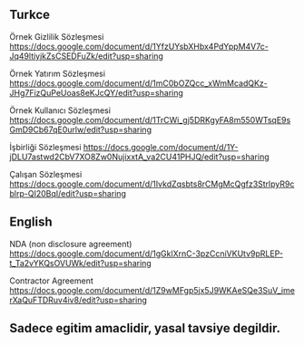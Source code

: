 ## Turkce

Örnek Gizlilik Sözleşmesi https://docs.google.com/document/d/1YfzUYsbXHbx4PdYppM4V7c-Jq49ltiyjkZsCSEDFuZk/edit?usp=sharing

Örnek Yatırım Sözleşmesi https://docs.google.com/document/d/1mC0bOZQcc_xWmMcadQKz-JHg7FizQuPeUoas8eKJcQY/edit?usp=sharing

Örnek Kullanıcı Sözleşmesi https://docs.google.com/document/d/1TrCWi_gj5DRKgyFA8m550WTsqE9sGmD9Cb67qE0urlw/edit?usp=sharing

İşbirliği Sözleşmesi https://docs.google.com/document/d/1Y-jDLU7astwd2CbV7XO8Zw0NujixxtA_va2CU41PHJQ/edit?usp=sharing

Çalışan Sözleşmesi https://docs.google.com/document/d/1IvkdZqsbts8rCMgMcQgfz3StrlpyR9cblrp-QI20BqI/edit?usp=sharing

## English

NDA (non disclosure agreement)  https://docs.google.com/document/d/1gGklXrnC-3pzCcniVKUtv9pRLEP-t_Ta2vYKQsOVUWk/edit?usp=sharing

Contractor Agreement https://docs.google.com/document/d/1Z9wMFgp5jx5J9WKAeSQe3SuV_imerXaQuFTDRuv4iv8/edit?usp=sharing


## Sadece egitim amaclidir, yasal tavsiye degildir.

